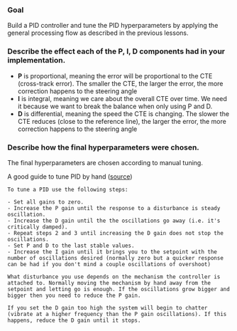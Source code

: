 ### Goal
Build a PID controller and tune the PID hyperparameters by applying the general processing flow as described in the previous lessons.

### Describe the effect each of the P, I, D components had in your implementation.
- **P** is proportional, meaning the error will be proportional to the CTE (cross-track error). The smaller the CTE, the larger the error, the more correction happens to the steering angle
- **I** is integral, meaning we care about the overall CTE over time. We need it because we want to break the balance when only using P and D. 
- **D** is differential, meaning the speed the CTE is changing. The slower the CTE reduces (close to the reference line), the larger the error, the more correction happens to the steering angle

### Describe how the final hyperparameters were chosen.
The final hyperparameters are chosen according to manual tuning.

A good guide to tune PID by hand ([source](https://robotics.stackexchange.com/questions/167/what-are-good-strategies-for-tuning-pid-loops))
```
To tune a PID use the following steps:

- Set all gains to zero.
- Increase the P gain until the response to a disturbance is steady oscillation.
- Increase the D gain until the the oscillations go away (i.e. it's critically damped).
- Repeat steps 2 and 3 until increasing the D gain does not stop the oscillations.
- Set P and D to the last stable values.
- Increase the I gain until it brings you to the setpoint with the number of oscillations desired (normally zero but a quicker response can be had if you don't mind a couple oscillations of overshoot)

What disturbance you use depends on the mechanism the controller is attached to. Normally moving the mechanism by hand away from the setpoint and letting go is enough. If the oscillations grow bigger and bigger then you need to reduce the P gain.

If you set the D gain too high the system will begin to chatter (vibrate at a higher frequency than the P gain oscillations). If this happens, reduce the D gain until it stops.
```

